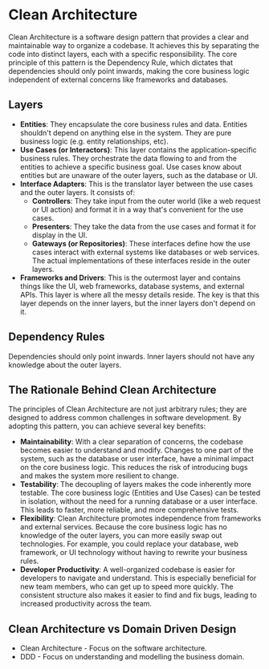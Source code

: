 # Clean Architecture

Clean Architecture is a software design pattern that provides a clear and maintainable way to organize a codebase. It achieves this by separating the code into distinct layers, each with a specific responsibility. The core principle of this pattern is the Dependency Rule, which dictates that dependencies should only point inwards, making the core business logic independent of external concerns like frameworks and databases.

## Layers

* **Entities**: They encapsulate the core business rules and data. Entities shouldn't depend on anything else in the system. They are pure business logic (e.g. entity relationships, etc).
* **Use Cases (or Interactors)**: This layer contains the application-specific business rules. They orchestrate the data flowing to and from the entities to achieve a specific business goal. Use cases know about entities but are unaware of the outer layers, such as the database or UI.
* **Interface Adapters**: This is the translator layer between the use cases and the outer layers. It consists of:
  * **Controllers**: They take input from the outer world (like a web request or UI action) and format it in a way that's convenient for the use cases.
  * **Presenters**: They take the data from the use cases and format it for display in the UI.
  * **Gateways (or Repositories)**: These interfaces define how the use cases interact with external systems like databases or web services. The actual implementations of these interfaces reside in the outer layers.
* **Frameworks and Drivers**: This is the outermost layer and contains things like the UI, web frameworks, database systems, and external APIs. This layer is where all the messy details reside. The key is that this layer depends on the inner layers, but the inner layers don't depend on it.

## Dependency Rules

Dependencies should only point inwards. Inner layers should not have any knowledge about the outer layers.

## The Rationale Behind Clean Architecture

The principles of Clean Architecture are not just arbitrary rules; they are designed to address common challenges in software development. By adopting this pattern, you can achieve several key benefits:

* **Maintainability**: With a clear separation of concerns, the codebase becomes easier to understand and modify. Changes to one part of the system, such as the database or user interface, have a minimal impact on the core business logic. This reduces the risk of introducing bugs and makes the system more resilient to change.
* **Testability**: The decoupling of layers makes the code inherently more testable. The core business logic (Entities and Use Cases) can be tested in isolation, without the need for a running database or a user interface. This leads to faster, more reliable, and more comprehensive tests.
* **Flexibility**: Clean Architecture promotes independence from frameworks and external services. Because the core business logic has no knowledge of the outer layers, you can more easily swap out technologies. For example, you could replace your database, web framework, or UI technology without having to rewrite your business rules.
* **Developer Productivity**: A well-organized codebase is easier for developers to navigate and understand. This is especially beneficial for new team members, who can get up to speed more quickly. The consistent structure also makes it easier to find and fix bugs, leading to increased productivity across the team.

## Clean Architecture vs Domain Driven Design

* Clean Architecture - Focus on the software architecture.
* DDD - Focus on understanding and modelling the business domain.
